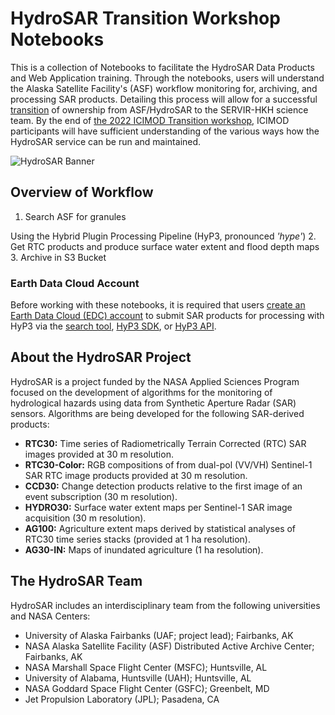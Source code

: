 # HydroSAR Transition Workshop Notebooks

This is a collection of Notebooks to facilitate the HydroSAR Data Products and Web Application training.
Through the notebooks, users will understand the Alaska Satellite Facility's (ASF) workflow
monitoring for, archiving, and processing SAR products.
Detailing this process will allow for a successful [transition](https://docs.google.com/document/d/1yq3AM1UP-FGp8eRTDvFgA9w3adKmMqkMAZrhrF2ehVc/edit#heading=h.w8471kkg8kit)
of ownership from ASF/HydroSAR to the SERVIR-HKH science team.
By the end of [the 2022 ICIMOD Transition workshop](https://docs.google.com/document/d/12HNAOdG76Fm6zdVjEcreF17cLBMDN_N5l0vF_-lUAr4/edit), ICIMOD participants will have sufficient understanding of the various ways how the HydroSAR service can be run and maintained.

![HydroSAR Banner](https://docs.google.com/drawings/d/e/2PACX-1vS8Pg7F6qXVRez6rAbUI97eetkBHUjPUatLRfj0AtUemKVYf9XxyZ2twV3HMBbvk_vjCI7l0GU4RcSc/pub?w=905&h=432)
## Overview of Workflow

1. Search ASF for granules

Using the Hybrid Plugin Processing Pipeline (HyP3, pronounced *'hype'*)
2. Get RTC products and produce surface water extent and flood depth maps
3. Archive in S3 Bucket

### Earth Data Cloud Account

Before working with these notebooks, it is required that users [create an Earth Data Cloud (EDC) account](https://urs.earthdata.nasa.gov/users/new?client_id=BO_n7nTIlMljdvU6kRRB3g&redirect_uri=https%3A%2F%2Fauth.asf.alaska.edu%2Flogin&response_type=code&state=https%3A%2F%2Fsearch.asf.alaska.edu) to submit SAR products for processing with HyP3 via the [search tool](https://search.asf.alaska.edu/),
[HyP3 SDK](https://hyp3-docs.asf.alaska.edu/using/sdk/), or [HyP3 API](https://hyp3-api.asf.alaska.edu/ui/).



## About the HydroSAR Project
HydroSAR is a project funded by the NASA Applied Sciences Program focused on the development of algorithms for the monitoring of hydrological hazards using data from Synthetic Aperture Radar (SAR) sensors. Algorithms are being developed for the following SAR-derived products:
- **RTC30:** Time series of Radiometrically Terrain Corrected (RTC) SAR images provided at 30 m resolution.
- **RTC30-Color:** RGB compositions of from dual-pol (VV/VH) Sentinel-1 SAR RTC image products provided at 30 m resolution.
- **CCD30:** Change detection products relative to the first image of an event subscription (30 m resolution).
- **HYDRO30:** Surface water extent maps per Sentinel-1 SAR image acquisition (30 m resolution).
- **AG100:** Agriculture extent maps derived by statistical analyses of RTC30 time series stacks (provided at 1 ha resolution).
- **AG30-IN:** Maps of inundated agriculture (1 ha resolution).

## The HydroSAR Team
HydroSAR includes an interdisciplinary team from the following universities and NASA Centers:
- University of Alaska Fairbanks (UAF; project lead); Fairbanks, AK
- NASA Alaska Satellite Facility (ASF) Distributed Active Archive Center; Fairbanks, AK
- NASA Marshall Space Flight Center (MSFC); Huntsville, AL
- University of Alabama, Huntsville (UAH); Huntsville, AL
- NASA Goddard Space Flight Center (GSFC); Greenbelt, MD
- Jet Propulsion Laboratory (JPL); Pasadena, CA
